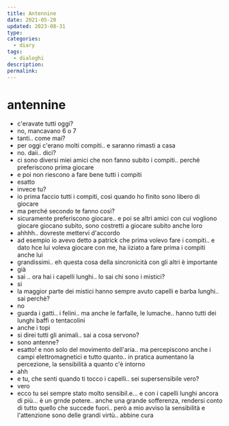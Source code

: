 ```yaml
---
title: Antennine
date: 2021-05-20
updated: 2023-08-31
type: 
categories:
  - diary
tags:
  - dialoghi
description: 
permalink: 
---
```

# antennine

- c'eravate tutti oggi?
- no, mancavano 6 o 7
- tanti.. come mai?
- per oggi c'erano molti compiti.. e saranno rimasti a casa
- no. daii.. dici?
- ci sono diversi miei amici che non fanno subito i compiti.. perché preferiscono prima giocare
- e poi non riescono a fare bene tutti i compiti
- esatto
- invece tu?
- io prima faccio tutti i compiti, così quando ho finito sono libero di giocare
- ma perché secondo te fanno così?
- sicuramente preferiscono giocare.. e poi se altri amici con cui vogliono giocare giocano subito, sono costretti a giocare subito anche loro
- ahhhh.. dovreste mettervi d'accordo
- ad esempio io avevo detto a patrick che prima volevo fare i compiti.. e dato hce lui voleva giocare con me, ha iiziato a fare prima i compiti anche lui
- grandissimi.. eh questa cosa della sincronicità con gli altri è importante
- già
- sai .. ora hai i capelli lunghi.. lo sai chi sono i mistici?
- si
- la maggior parte dei mistici hanno sempre avuto capelli e barba lunghi.. sai perchè?
- no
- guarda i gatti.. i felini.. ma anche le farfalle, le lumache.. hanno tutti dei lunghi baffi o tentacolini
- anche i topi
- si direi tutti gli animali.. sai a cosa servono?
- sono antenne?
- esatto! e non solo del movimento dell'aria.. ma percepiscono anche i campi elettromagnetici e tutto quanto.. in pratica aumentano la percezione, la sensibilità a quanto c'è intorno
- ahh
- e tu, che senti quando ti tocco i capelli.. sei supersensibile vero?
- vero
- ecco tu sei sempre stato molto sensibil.e... e con i capelli lunghi ancora di più... è un grnde potere.. anche una grande sofferenza, rendersi conto di tutto quello che succede fuori.. però a mio avviso la sensibilità e l'attenzione sono delle grandi virtù.. abbine cura
